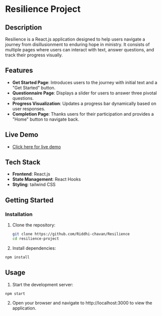 # Resilience Project

## Description
Resilience is a React.js application designed to help users navigate a journey from disillusionment to enduring hope in ministry. It consists of multiple pages where users can interact with text, answer questions, and track their progress visually.

## Features
- **Get Started Page**: Introduces users to the journey with initial text and a "Get Started" button.
- **Questionnaire Page**: Displays a slider for users to answer three pivotal questions.
- **Progress Visualization**: Updates a progress bar dynamically based on user responses.
- **Completion Page**: Thanks users for their participation and provides a "Home" button to navigate back.


## Live Demo

- [Click here for live demo](https://reliable-starburst-a5492b.netlify.app/)

## Tech Stack

- **Frontend**: React.js
- **State Management**: React Hooks
- **Styling**: tailwind CSS

## Getting Started

### Installation

1. Clone the repository:
   ```bash
   git clone https://github.com/Riddhi-chavan/Resilience
   cd resilience-project

2. Install dependencies:
  ```bash
  npm install
  ```

## Usage

1. Start the development server:
```bash
npm start
```
2. Open your browser and navigate to http://localhost:3000 to view the application.


